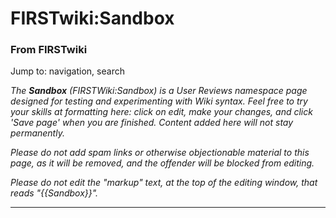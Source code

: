 

# FIRSTwiki:Sandbox

### From FIRSTwiki

Jump to: navigation, search

_The **Sandbox** (FIRSTWiki:Sandbox) is a User Reviews namespace page designed
for testing and experimenting with Wiki syntax. Feel free to try your skills
at formatting here: click on edit, make your changes, and click 'Save page'
when you are finished. Content added here will not stay permanently._

_Please do not add spam links or otherwise objectionable material to this
page, as it will be removed, and the offender will be blocked from editing._

_Please do not edit the "markup" text, at the top of the editing window, that
reads "{{Sandbox}}"._

* * *

